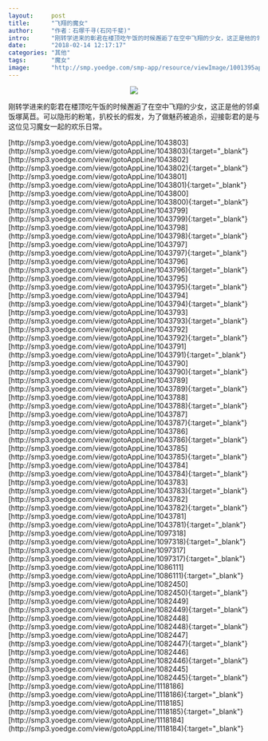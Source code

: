 ```yaml
---
layout:     post
title:      "飞翔的魔女"
author:     "作者：石塚千寻(石冈千斐)"
intro:      "刚转学进来的彰君在楼顶吃午饭的时候邂逅了在空中飞翔的少女，这正是他的邻桌饭塚莴苣。可以隐形的粉笔，扒校长的假发，为了做魅药被追杀，迎接彰君的是与这位见习魔女一起的欢乐日常。"
date:       "2018-02-14 12:17:17"
categories: "其他"
tags:       "魔女"
image:      "http://smp.yoedge.com/smp-app/resource/viewImage/1001395appline.png"
---
```

<div style="text-align: center">
<p><img src="http://smp.yoedge.com/smp-app/resource/viewImage/1001395appline.png"/></p>
</div>
<p class="post-meta">
<span>刚转学进来的彰君在楼顶吃午饭的时候邂逅了在空中飞翔的少女，这正是他的邻桌饭塚莴苣。可以隐形的粉笔，扒校长的假发，为了做魅药被追杀，迎接彰君的是与这位见习魔女一起的欢乐日常。</span>
</p>
[http://smp3.yoedge.com/view/gotoAppLine/1043803](http://smp3.yoedge.com/view/gotoAppLine/1043803){:target="_blank"}
[http://smp3.yoedge.com/view/gotoAppLine/1043802](http://smp3.yoedge.com/view/gotoAppLine/1043802){:target="_blank"}
[http://smp3.yoedge.com/view/gotoAppLine/1043801](http://smp3.yoedge.com/view/gotoAppLine/1043801){:target="_blank"}
[http://smp3.yoedge.com/view/gotoAppLine/1043800](http://smp3.yoedge.com/view/gotoAppLine/1043800){:target="_blank"}
[http://smp3.yoedge.com/view/gotoAppLine/1043799](http://smp3.yoedge.com/view/gotoAppLine/1043799){:target="_blank"}
[http://smp3.yoedge.com/view/gotoAppLine/1043798](http://smp3.yoedge.com/view/gotoAppLine/1043798){:target="_blank"}
[http://smp3.yoedge.com/view/gotoAppLine/1043797](http://smp3.yoedge.com/view/gotoAppLine/1043797){:target="_blank"}
[http://smp3.yoedge.com/view/gotoAppLine/1043796](http://smp3.yoedge.com/view/gotoAppLine/1043796){:target="_blank"}
[http://smp3.yoedge.com/view/gotoAppLine/1043795](http://smp3.yoedge.com/view/gotoAppLine/1043795){:target="_blank"}
[http://smp3.yoedge.com/view/gotoAppLine/1043794](http://smp3.yoedge.com/view/gotoAppLine/1043794){:target="_blank"}
[http://smp3.yoedge.com/view/gotoAppLine/1043793](http://smp3.yoedge.com/view/gotoAppLine/1043793){:target="_blank"}
[http://smp3.yoedge.com/view/gotoAppLine/1043792](http://smp3.yoedge.com/view/gotoAppLine/1043792){:target="_blank"}
[http://smp3.yoedge.com/view/gotoAppLine/1043791](http://smp3.yoedge.com/view/gotoAppLine/1043791){:target="_blank"}
[http://smp3.yoedge.com/view/gotoAppLine/1043790](http://smp3.yoedge.com/view/gotoAppLine/1043790){:target="_blank"}
[http://smp3.yoedge.com/view/gotoAppLine/1043789](http://smp3.yoedge.com/view/gotoAppLine/1043789){:target="_blank"}
[http://smp3.yoedge.com/view/gotoAppLine/1043788](http://smp3.yoedge.com/view/gotoAppLine/1043788){:target="_blank"}
[http://smp3.yoedge.com/view/gotoAppLine/1043787](http://smp3.yoedge.com/view/gotoAppLine/1043787){:target="_blank"}
[http://smp3.yoedge.com/view/gotoAppLine/1043786](http://smp3.yoedge.com/view/gotoAppLine/1043786){:target="_blank"}
[http://smp3.yoedge.com/view/gotoAppLine/1043785](http://smp3.yoedge.com/view/gotoAppLine/1043785){:target="_blank"}
[http://smp3.yoedge.com/view/gotoAppLine/1043784](http://smp3.yoedge.com/view/gotoAppLine/1043784){:target="_blank"}
[http://smp3.yoedge.com/view/gotoAppLine/1043783](http://smp3.yoedge.com/view/gotoAppLine/1043783){:target="_blank"}
[http://smp3.yoedge.com/view/gotoAppLine/1043782](http://smp3.yoedge.com/view/gotoAppLine/1043782){:target="_blank"}
[http://smp3.yoedge.com/view/gotoAppLine/1043781](http://smp3.yoedge.com/view/gotoAppLine/1043781){:target="_blank"}
[http://smp3.yoedge.com/view/gotoAppLine/1097318](http://smp3.yoedge.com/view/gotoAppLine/1097318){:target="_blank"}
[http://smp3.yoedge.com/view/gotoAppLine/1097317](http://smp3.yoedge.com/view/gotoAppLine/1097317){:target="_blank"}
[http://smp3.yoedge.com/view/gotoAppLine/1086111](http://smp3.yoedge.com/view/gotoAppLine/1086111){:target="_blank"}
[http://smp3.yoedge.com/view/gotoAppLine/1082450](http://smp3.yoedge.com/view/gotoAppLine/1082450){:target="_blank"}
[http://smp3.yoedge.com/view/gotoAppLine/1082449](http://smp3.yoedge.com/view/gotoAppLine/1082449){:target="_blank"}
[http://smp3.yoedge.com/view/gotoAppLine/1082448](http://smp3.yoedge.com/view/gotoAppLine/1082448){:target="_blank"}
[http://smp3.yoedge.com/view/gotoAppLine/1082447](http://smp3.yoedge.com/view/gotoAppLine/1082447){:target="_blank"}
[http://smp3.yoedge.com/view/gotoAppLine/1082446](http://smp3.yoedge.com/view/gotoAppLine/1082446){:target="_blank"}
[http://smp3.yoedge.com/view/gotoAppLine/1082445](http://smp3.yoedge.com/view/gotoAppLine/1082445){:target="_blank"}
[http://smp3.yoedge.com/view/gotoAppLine/1118186](http://smp3.yoedge.com/view/gotoAppLine/1118186){:target="_blank"}
[http://smp3.yoedge.com/view/gotoAppLine/1118185](http://smp3.yoedge.com/view/gotoAppLine/1118185){:target="_blank"}
[http://smp3.yoedge.com/view/gotoAppLine/1118184](http://smp3.yoedge.com/view/gotoAppLine/1118184){:target="_blank"}


